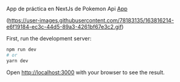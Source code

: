 App de práctica en NextJs de Pokemon Api [App](https://pokemon-nextjs-dco5g2jri-ezequiel-ramirez.vercel.app/) 

(https://user-images.githubusercontent.com/78183135/163816214-e6f19184-ec3c-44d5-89a3-4261bf67e3c2.gif)


First, run the development server:

```bash
npm run dev
# or
yarn dev
```

Open [http://localhost:3000](http://localhost:3000) with your browser to see the result.



